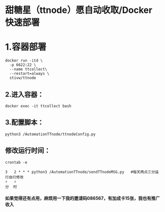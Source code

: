# 甜糖星（ttnode）愿自动收取/Docker快速部署


# 1.容器部署


```
docker run -itd \
  -p 6622:22 \
  --name ttcollect\
  --restart=always \
  stivw/ttnode
```


## 2.进入容器：

```
docker exec -it ttcollect bash 
```

## 3.配置脚本：

```
python3 /AutomationTTnode/ttnodeConfig.py
```

## 修改运行时间：

```
crontab -e
```

```
3   2 * * * python3 /AutomationTTnode/sendTTnodeMSG.py   #每天两点三分运行自行修改
↑   ↑
分  时
```
#### 如果觉得还有点用，麻烦用一下我的邀请码086567，有加成卡15张，我也有推广收入

